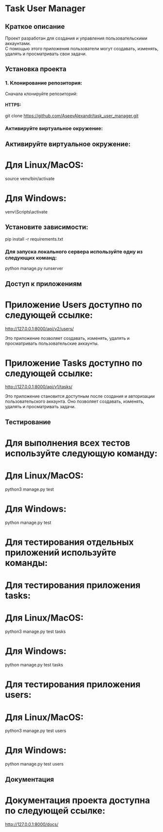# Task User Manager

## Краткое описание

Проект разработан для создания и управления пользовательскими аккаунтами.  
С помощью этого приложения пользователи могут создавать, изменять, удалять и просматривать свои задачи.

## Установка проекта

### 1. Клонирование репозитория:

Сначала клонируйте репозиторий:
#### HTTPS:
git clone https://github.com/AseevAlexandr/task_user_manager.git

###  Aктивируйте виртуальное окружение:

## Активируйте виртуальное окружение:

# Для Linux/MacOS:
source venv/bin/activate

# Для Windows:
venv\Scripts\activate

## Установите зависимости:

pip install -r requirements.txt

### Для запуска локального сервера используйте одну из следующих команд:

python manage.py runserver

## Доступ к приложениям

# Приложение Users доступно по следующей ссылке:

http://127.0.0.1:8000/api/v2/users/

Это приложение позволяет создавать, изменять, удалять и просматривать пользовательские аккаунты.

# Приложение Tasks доступно по следующей ссылке:

http://127.0.0.1:8000/api/v1/tasks/

Это приложение становится доступным после создания и авторизации пользовательского аккаунта. 
Оно позволяет создавать, изменять, удалять и просматривать задачи.

## Тестирование

# Для выполнения всех тестов используйте следующую команду:

# Для Linux/MacOS:
python3 manage.py test

# Для Windows:
python manage.py test

# Для тестирования отдельных приложений используйте команды:

# Для тестирования приложения tasks: 

# Для Linux/MacOS:
python3 manage.py test tasks

# Для Windows:
python manage.py test tasks

# Для тестирования приложения users: 
# Для Linux/MacOS:
python3 manage.py test users

# Для Windows:
python manage.py test users

## Документация

# Документация проекта доступна по следующей ссылке:

http://127.0.0.1:8000/docs/